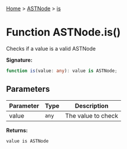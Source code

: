 [Home](../../../index.md) &gt; [ASTNode](../../astnode.md) &gt; [is](./is_1.md)

# Function ASTNode.is()

Checks if a value is a valid ASTNode

<b>Signature:</b>

```typescript
function is(value: any): value is ASTNode;
```

## Parameters

|  Parameter | Type | Description |
|  --- | --- | --- |
|  value | `any` | The value to check |

<b>Returns:</b>

`value is ASTNode`

